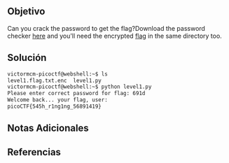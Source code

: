 ## Objetivo
Can you crack the password to get the flag?Download the password checker [here](https://artifacts.picoctf.net/c/10/level1.py) and you'll need the encrypted [flag](https://artifacts.picoctf.net/c/10/level1.flag.txt.enc) in the same directory too.

## Solución
```bash
victormcm-picoctf@webshell:~$ ls
level1.flag.txt.enc  level1.py
victormcm-picoctf@webshell:~$ python level1.py
Please enter correct password for flag: 691d
Welcome back... your flag, user:
picoCTF{545h_r1ng1ng_56891419}
```
## Notas Adicionales

## Referencias
